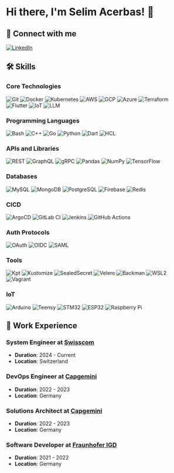 # Hi there, I'm Selim Acerbas! 👋

## 🔗 Connect with me

[![LinkedIn](https://img.shields.io/badge/LinkedIn-000000?style=for-the-badge&logo=linkedin&logoColor=white)](https://www.linkedin.com/in/selim-acerbas-746a031ba/)

## 🛠️ Skills

### Core Technologies
![Git](https://img.shields.io/badge/Git-000000?style=for-the-badge&logo=git&logoColor=white)
![Docker](https://img.shields.io/badge/Docker-000000?style=for-the-badge&logo=docker&logoColor=white)
![Kubernetes](https://img.shields.io/badge/Kubernetes-000000?style=for-the-badge&logo=kubernetes&logoColor=white)
![AWS](https://img.shields.io/badge/Amazon_AWS-000000?style=for-the-badge&logo=amazon-aws&logoColor=white)
![GCP](https://img.shields.io/badge/Google_Cloud-000000?style=for-the-badge&logo=google-cloud&logoColor=white)
![Azure](https://img.shields.io/badge/Microsoft_Azure-000000?style=for-the-badge&logo=microsoft-azure&logoColor=white)
![Terraform](https://img.shields.io/badge/Terraform-000000?style=for-the-badge&logo=terraform&logoColor=white)
![Flutter](https://img.shields.io/badge/Flutter-000000?style=for-the-badge&logo=flutter&logoColor=white)
![IoT](https://img.shields.io/badge/IoT-000000?style=for-the-badge&logo=internet-of-things&logoColor=white)
![LLM](https://img.shields.io/badge/LLM-000000?style=for-the-badge&logo=machine-learning&logoColor=white)

### Programming Languages
![Bash](https://img.shields.io/badge/Bash-000000?style=for-the-badge&logo=gnu-bash&logoColor=white)
![C++](https://img.shields.io/badge/C%2B%2B-000000?style=for-the-badge&logo=c%2B%2B&logoColor=white)
![Go](https://img.shields.io/badge/Go-000000?style=for-the-badge&logo=go&logoColor=white)
![Python](https://img.shields.io/badge/Python-000000?style=for-the-badge&logo=python&logoColor=white)
![Dart](https://img.shields.io/badge/Dart-000000?style=for-the-badge&logo=dart&logoColor=white)
![HCL](https://img.shields.io/badge/HCL-000000?style=for-the-badge&logo=terraform&logoColor=white)

### APIs and Libraries
![REST](https://img.shields.io/badge/REST-000000?style=for-the-badge&logo=rest&logoColor=white)
![GraphQL](https://img.shields.io/badge/GraphQL-000000?style=for-the-badge&logo=graphql&logoColor=white)
![gRPC](https://img.shields.io/badge/gRPC-000000?style=for-the-badge&logo=grpc&logoColor=white)
![Pandas](https://img.shields.io/badge/Pandas-000000?style=for-the-badge&logo=pandas&logoColor=white)
![NumPy](https://img.shields.io/badge/NumPy-000000?style=for-the-badge&logo=numpy&logoColor=white)
![TensorFlow](https://img.shields.io/badge/TensorFlow-000000?style=for-the-badge&logo=tensorflow&logoColor=white)

### Databases
![MySQL](https://img.shields.io/badge/MySQL-000000?style=for-the-badge&logo=mysql&logoColor=white)
![MongoDB](https://img.shields.io/badge/MongoDB-000000?style=for-the-badge&logo=mongodb&logoColor=white)
![PostgreSQL](https://img.shields.io/badge/PostgreSQL-000000?style=for-the-badge&logo=postgresql&logoColor=white)
![Firebase](https://img.shields.io/badge/Firebase-000000?style=for-the-badge&logo=firebase&logoColor=white)
![Redis](https://img.shields.io/badge/Redis-000000?style=for-the-badge&logo=redis&logoColor=white)

### CICD
![ArgoCD](https://img.shields.io/badge/ArgoCD-000000?style=for-the-badge&logo=argo&logoColor=white)
![GitLab CI](https://img.shields.io/badge/GitLab_CI-000000?style=for-the-badge&logo=gitlab&logoColor=white)
![Jenkins](https://img.shields.io/badge/Jenkins-000000?style=for-the-badge&logo=jenkins&logoColor=white)
![GitHub Actions](https://img.shields.io/badge/GitHub_Actions-000000?style=for-the-badge&logo=github-actions&logoColor=white)

### Auth Protocols
![OAuth](https://img.shields.io/badge/OAuth-000000?style=for-the-badge&logo=oauth&logoColor=white)
![OIDC](https://img.shields.io/badge/OIDC-000000?style=for-the-badge&logo=openid-connect&logoColor=white)
![SAML](https://img.shields.io/badge/SAML-000000?style=for-the-badge&logo=saml&logoColor=white)

### Tools
![Kpt](https://img.shields.io/badge/Kpt-000000?style=for-the-badge&logo=google-cloud&logoColor=white)
![Kustomize](https://img.shields.io/badge/Kustomize-000000?style=for-the-badge&logo=kubernetes&logoColor=white)
![SealedSecret](https://img.shields.io/badge/SealedSecret-000000?style=for-the-badge&logo=kubernetes&logoColor=white)
![Velero](https://img.shields.io/badge/Velero-000000?style=for-the-badge&logo=velero&logoColor=white)
![Backman](https://img.shields.io/badge/Backman-000000?style=for-the-badge&logo=backman&logoColor=white)
![WSL2](https://img.shields.io/badge/WSL2-000000?style=for-the-badge&logo=linux&logoColor=white)
![Vagrant](https://img.shields.io/badge/Vagrant-000000?style=for-the-badge&logo=vagrant&logoColor=white)

### IoT
![Arduino](https://img.shields.io/badge/Arduino-000000?style=for-the-badge&logo=arduino&logoColor=white)
![Teensy](https://img.shields.io/badge/Teensy-000000?style=for-the-badge&logo=teensy&logoColor=white)
![STM32](https://img.shields.io/badge/STM32-000000?style=for-the-badge&logo=stmicroelectronics&logoColor=white)
![ESP32](https://img.shields.io/badge/ESP32-000000?style=for-the-badge&logo=esp32&logoColor=white)
![Raspberry Pi](https://img.shields.io/badge/RaspberryPi-000000?style=for-the-badge&logo=raspberry-pi&logoColor=white)

## 💼 Work Experience

### System Engineer at [Swisscom](https://www.swisscom.ch)
- **Duration**: 2024 - Current
- **Location**: Switzerland

### DevOps Engineer at [Capgemini](https://www.capgemini.com)
- **Duration**: 2022 - 2023
- **Location**: Germany

### Solutions Architect at [Capgemini](https://www.capgemini.com)
- **Duration**: 2022 - 2023
- **Location**: Germany

### Software Developer at [Fraunhofer IGD](https://www.igd.fraunhofer.de)
- **Duration**: 2021 - 2022
- **Location**: Germany
